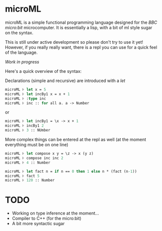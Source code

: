 # microML

microML is a simple functional programming language designed for the *BBC micro:bit* microcomputer. It is
essentially a lisp, with a bit of ml style sugar on the syntax.

This is still under active development so please don't try to use it yet! However, if you really really want,
there is a repl you can use for a quick feel of the language.

*Work in progress*

Here's a quick overview of the syntax:

Declarations (simple and recursive) are introduced with a _let_

```ml
microML ⊦ let x = 5
microML ⊦ let incBy1 x = x + 1
microML ⊦ :type inc
microML ⊦ inc :: for all a. a -> Number
```

or 

```ml
microML ⊦ let incBy1 = \x -> x + 1
microML ⊦ incBy1 2
microML ⊦ 3 :: NUmber
```

More complex things can be entered at the repl as well (at the moment everything must be on one line)

```ml
microML ⊦ let compose x y = \z -> x (y z)
microML ⊦ compose inc inc 2
microML ⊦ 4 :: Number

microML ⊦ let fact n = if n == 0 then 1 else n * (fact (n-1))
microML ⊦ fact 5
microML ⊦ 120 :: Number
```

TODO
====

+ Working on type inference at the moment...
+ Compiler to C++ (for the micro:bit)
+ A bit more syntactic sugar
